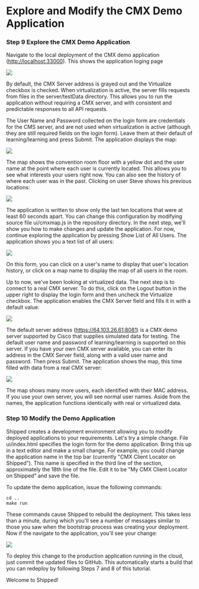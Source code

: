 # Explore and Modify the CMX Demo Application

### Step 9 Explore the CMX Demo Application

Navigate to the local deployment of the CMX demo application ([http://localhost:33000](http://localhost:33000)).  This shows the application loging page

![](posts/files/shipped-102-cmx-project/cmx_sample_app_login.png)

By default, the CMX Server address is grayed out and the Virtualize checkbox is checked. When virtualization is active, the server fills requests from files in the server/testData directory.  This allows you to run the application without requiring a CMX server, and with consistent and predictable responses to all API requests.

The User Name and Password collected on the login form are credentials for the CMS server, and are not used when virtualization is active (although they are still required fields on the login form).  Leave them at their default of learning/learning and press Submit.  The application displays the map:

![](posts/files/shipped-102-cmx-project/cmx_sample_app_alluser_map.png)

The map shows the convention room floor with a yellow dot and the user name at the point where each user is currently located.  This allows you to see what interests your users right now.  You can also see the history of where each user was in the past.  Clicking on user Steve shows his previous locations:

![](posts/files/shipped-102-cmx-project/cmx_sample_app_usersteve_map.png)

The application is written to show only the last ten locations that were at least 60 seconds apart.  You can change this configuration by modifying source file ui/cmxmap.js in the repository directory.  In the next step, we'll show you how to make changes and update the application.  For now, continue exploring the application by pressing Show List of All Users.  The application shows you a text list of all users:

![](posts/files/shipped-102-cmx-project/cmx_sample_app_alluser_list.png)

On this form, you can click on a user's name to display that user's location history, or click on a map name to display the map of all users in the room.

Up to now, we've been looking at virtualized data.  The next step is to connect to a real CMX server.  To do this, click on the Logout button in the upper right to display the login form and then uncheck the Virtualize checkbox.  The application enables the CMX Server field and fills it in with a default value:

![](posts/files/shipped-102-cmx-project/cmx_sample_app_login_cmx_server.png)

The default server address (https://64.103.26.61:8081) is a CMX demo server supported by Cisco that supplies simulated data for testing.  The default user name and password of learning/learning is supported on this server.  If you have your own CMX server available, you can enter its address in the CMX Server field, along with a valid user name and password.  Then press Submit.  The application shows the map, this time filled with data from a real CMX server:

![](posts/files/shipped-102-cmx-project/cmx_sample_app_alluser_map_real_data.png)

The map shows many more users, each identified with their MAC address.  If you use your own server, you will see normal user names.  Aside from the names, the application functions identically with real or virtualized data.

### Step 10 Modify the Demo Application

Shipped creates a development environment allowing you to modify deployed applications to your requirements.  Let's try a simple change.  File ui/index.html specifies the login form for the demo application.  Bring this up in a text editor and make a small change.   For example,  you could change the application name in the top bar (currently "CMX Client Locator on Shipped").  This name is specified in the third line of the <body> section, approximately the 18th line of the file.  Edit it to be "My CMX Client Locator on Shipped" and save the file.

To update the demo application, issue the following commands:

    cd ..
    make run

These commands cause Shipped to rebuild the deployment.  This takes less than a minute, during which you'll see a number of messages similar to those you saw when the bootstrap process was creating your deployment.  Now if the navigate to the application, you'll see your change:

![](posts/files/shipped-102-cmx-project/cmx_sample_app_login_modified.png)

To deploy this change to the production application running in the cloud, just commit the updated files to GitHub.  This automatically starts a build that you can redeploy by following Steps 7 and 8 of this tutorial.

Welcome to Shipped!

